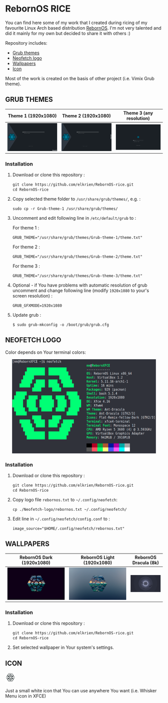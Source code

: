 # RebornOS RICE

You can find here some of my work that I created during ricing of my favourite Linux Arch based distribution [RebornOS](https://rebornos.org/). I'm not very talented and did it mainly for my own but decided to share it with others :) 

Repository includes:

* [Grub themes](README.md#grub-themes)
* [Neofetch logo](README.md#neofetch-logo)
* [Wallpapers](README.md#wallpapers)
* [Icon](Readme.md#icon)

Most of the work is created on the basis of other project (i.e. Vimix Grub theme).

## GRUB THEMES

|Theme 1 (1920x1080)|Theme 2 (1920x1080)|Theme 3 (any resolution)|
|:-:|:-:|:-:|
|![img](https://raw.githubusercontent.com/elkrien/RebornOS-rice/main/theme1.png)|![img](https://raw.githubusercontent.com/elkrien/RebornOS-rice/main/theme2.png)|![img](https://raw.githubusercontent.com/elkrien/RebornOS-rice/main/theme3.png)|

### Installation

1. Download or clone this repository :

   ```shell
   git clone https://github.com/elkrien/RebornOS-rice.git
   cd RebornOS-rice
   ```

2. Copy selected theme folder to `/usr/share/grub/themes/`, e.g. :

   ```shell
   sudo cp -r Grub-theme-1 /usr/share/grub/themes/
   ```

3. Uncomment and edit following line in `/etc/default/grub` to :

   For theme 1 :

   ```shell
   GRUB_THEME="/usr/share/grub/themes/Grub-theme-1/theme.txt"
   ```

   For theme 2 :

   ```shell
   GRUB_THEME="/usr/share/grub/themes/Grub-theme-2/theme.txt"
   ```

   For theme 3 :

   ```shell
   GRUB_THEME="/usr/share/grub/themes/Grub-theme-3/theme.txt"
   ```

4. Optional - if You have problems with automatic resolution of grub uncomment and change following line (modify `1920x1080` to your's screen resolution) :

   ```shell
   GRUB_GFXMODE=1920x1080
   ```

5. Update grub :

   ```shell
   $ sudo grub-mkconfig -o /boot/grub/grub.cfg
   ```

   

## NEOFETCH LOGO

Color depends on Your terminal colors:

<p align="center">
  <img width="460" height="300" src="https://github.com/elkrien/RebornOS-rice/blob/main/neofetch.png?raw=true">
</p>


### Installation

1. Download or clone this repository :

   ```shell
   git clone https://github.com/elkrien/RebornOS-rice.git
   cd RebornOS-rice
   ```

2. Copy logo file `rebornos.txt` to `~/.config/neofetch`:

   ```shell
   cp ./Neofetch-logo/rebornos.txt ~/.config/neofetch/
   ```

3. Edit line in `~/.config/neofetch/config.conf` to :

   ```shell
   image_source="$HOME/.config/neofetch/rebornos.txt" 
   ```

   

## WALLPAPERS

|                  RebornOS Dark (1920x1080)                   |                  RebornOS Light (1920x1080)                  |                    RebornOS Dracula (8k)                     |
| :----------------------------------------------------------: | :----------------------------------------------------------: | :----------------------------------------------------------: |
| ![img](https://raw.githubusercontent.com/elkrien/RebornOS-rice/main/Wallpapers/001-reborn-dark.png) | ![img](https://raw.githubusercontent.com/elkrien/RebornOS-rice/main/Wallpapers/002-reborn-light.png) | <img src="https://raw.githubusercontent.com/elkrien/RebornOS-rice/main/Wallpapers/003-reborn-dracula.png" alt="img" style="zoom:33%;" /> |

### Installation

1. Download or clone this repository :

   ```shell
   git clone https://github.com/elkrien/RebornOS-rice.git
   cd RebornOS-rice
   ```

2. Set selected wallpaper in Your system's settings.


## ICON

<img src="https://raw.githubusercontent.com/elkrien/RebornOS-rice/main/Icon/rebornos.png?raw=true">

Just a small white icon that You can use anywhere You want (i.e. Whisker Menu icon in XFCE)
##### 

